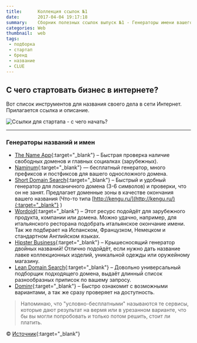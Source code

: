 ```yaml
---
title:      Коллекция ссылок №1
date:       2017-04-04 19:17:18
summary:    Сборник полезных ссылок выпуск №1 - Генераторы имени вашего бизнеса
categories: Web
thumbnail:  web
tags:
 - подборка
 - стартап
 - бренд
 - название
 - CLUE
---
```


## С чего стартовать бизнес в интернете?

Вот список инструментов для названия своего дела в сети Интернет. Прилагается ссылка и описание. 

![Ссылки для стартапа - с чего начать?](https://78.media.tumblr.com/c63e7dbe088ba65fa3ecba919bf8594c/tumblr_o6nnz8Glgm1tubinno1_1280.jpg)

---------------------------------------

### Генераторы названий и имен

- [The Name App](http://thenameapp.com/){:target="_blank"} – Быстрая проверка наличие свободных доменов и главных социалках (зарубежных).
- [Naminum](http://naminum.com){:target="_blank"} — бесплатный генератор, много префиксов и постфиксов для вашего односложного домена.
- [Short Domain Search](http://shortdomainsearch.com/){:target="_blank"} – Быстрый и удобный генератор для локаничного домена (3-6 символов) и проверки, что он не занят. Предлагает доменные зоны в качестве окончания вашего названия (Что-то типа [http://kengu.ru/](http://kengu.ru/){:target="_blank"} )
- [Wordoid](http://wordoid.com/){:target="_blank"} – Этот ресурс подойдёт для зарубежного продукта, компании или домена. Можно удачно, например, для итальянского ресторана подобрать итальянское окончание имени. Так же подбирает на Испанском, Французком, Немецком и стандартном Английском языках.
- [Hipster Business](http://www.hipsterbusiness.name){:target="_blank"} – Крышесносящий генератор двойных названий! Отлично подойдёт, если нужно дать название лавке коллекционных изделий, уникальной одежды или оружейному магазину.  
- [Lean Domain Search](https://www.leandomainsearch.com){:target="_blank"} – Довольно универсальный подборщик подходящего домена, выдаёт длинный список разнообразных приписок по вашему запросу.   
- [Dominr](https://domainr.com){:target="_blank"} – Быстро ознакомит с возможными вариантами, а так же сразу проверяет на доступность.

> Напоминаю, что "условно-бесплатными" называются те сервисы, которые дают результат на вермя или в урезанном варианте, что бы вы могли попробовать и только потом решить, стоит ли платить. 


© [Источник][1]{:target="_blank"}


[1]: https://habrahabr.ru/post/323600/
